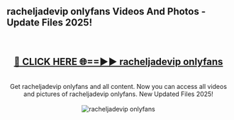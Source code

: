 <h2>racheljadevip onlyfans Videos And Photos - Update Files 2025!</h2>
<br>
<div align="center">
<h2><a href="https://linkcuts.com/hfmhzwbr" rel="nofollow">🔴 CLICK HERE 🌐==►► racheljadevip onlyfans</a></h2>
<br>
Get racheljadevip onlyfans and all content. Now you can access all videos and pictures of racheljadevip onlyfans. New Updated Files 2025!
<br>
<br>
<a href="https://linkcuts.com/hfmhzwbr" rel="nofollow" data-target="animated-image.originalLink"><img src="https://i.ibb.co.com/WyWwxjT/player-gif2.gif" alt="racheljadevip onlyfans" style="max-width: 100%; display: inline-block;" data-target="animated-image.originalImage"></a>
</div>
<br>